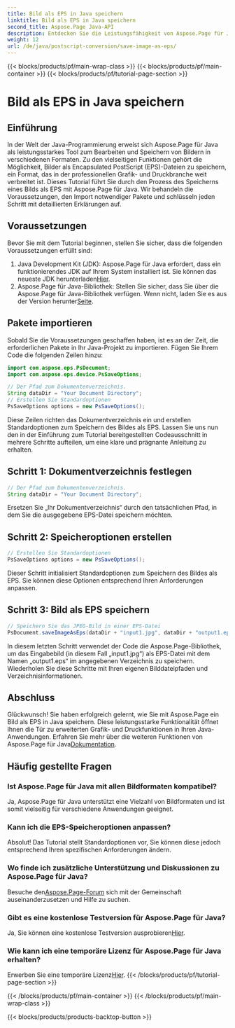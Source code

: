 ```yaml
---
title: Bild als EPS in Java speichern
linktitle: Bild als EPS in Java speichern
second_title: Aspose.Page Java-API
description: Entdecken Sie die Leistungsfähigkeit von Aspose.Page für Java beim mühelosen Speichern von Bildern als EPS. Steigern Sie Ihre Grafik- und Druckfunktionen mit dieser vielseitigen Java-Bibliothek.
weight: 12
url: /de/java/postscript-conversion/save-image-as-eps/
---
```


{{< blocks/products/pf/main-wrap-class >}}
{{< blocks/products/pf/main-container >}}
{{< blocks/products/pf/tutorial-page-section >}}

# Bild als EPS in Java speichern

## Einführung
In der Welt der Java-Programmierung erweist sich Aspose.Page für Java als leistungsstarkes Tool zum Bearbeiten und Speichern von Bildern in verschiedenen Formaten. Zu den vielseitigen Funktionen gehört die Möglichkeit, Bilder als Encapsulated PostScript (EPS)-Dateien zu speichern, ein Format, das in der professionellen Grafik- und Druckbranche weit verbreitet ist.
Dieses Tutorial führt Sie durch den Prozess des Speicherns eines Bilds als EPS mit Aspose.Page für Java. Wir behandeln die Voraussetzungen, den Import notwendiger Pakete und schlüsseln jeden Schritt mit detaillierten Erklärungen auf.
## Voraussetzungen
Bevor Sie mit dem Tutorial beginnen, stellen Sie sicher, dass die folgenden Voraussetzungen erfüllt sind:
1.  Java Development Kit (JDK): Aspose.Page für Java erfordert, dass ein funktionierendes JDK auf Ihrem System installiert ist. Sie können das neueste JDK herunterladen[Hier](https://www.oracle.com/java/technologies/javase-downloads.html).
2.  Aspose.Page für Java-Bibliothek: Stellen Sie sicher, dass Sie über die Aspose.Page für Java-Bibliothek verfügen. Wenn nicht, laden Sie es aus der Version herunter[Seite](https://releases.aspose.com/page/java/).
## Pakete importieren
Sobald Sie die Voraussetzungen geschaffen haben, ist es an der Zeit, die erforderlichen Pakete in Ihr Java-Projekt zu importieren. Fügen Sie Ihrem Code die folgenden Zeilen hinzu:
```java
import com.aspose.eps.PsDocument;
import com.aspose.eps.device.PsSaveOptions;

// Der Pfad zum Dokumentenverzeichnis.
String dataDir = "Your Document Directory";
// Erstellen Sie Standardoptionen
PsSaveOptions options = new PsSaveOptions();
```
Diese Zeilen richten das Dokumentverzeichnis ein und erstellen Standardoptionen zum Speichern des Bildes als EPS.
Lassen Sie uns nun den in der Einführung zum Tutorial bereitgestellten Codeausschnitt in mehrere Schritte aufteilen, um eine klare und prägnante Anleitung zu erhalten.
## Schritt 1: Dokumentverzeichnis festlegen
```java
// Der Pfad zum Dokumentenverzeichnis.
String dataDir = "Your Document Directory";
```
Ersetzen Sie „Ihr Dokumentverzeichnis“ durch den tatsächlichen Pfad, in dem Sie die ausgegebene EPS-Datei speichern möchten.
## Schritt 2: Speicheroptionen erstellen
```java
// Erstellen Sie Standardoptionen
PsSaveOptions options = new PsSaveOptions();
```
Dieser Schritt initialisiert Standardoptionen zum Speichern des Bildes als EPS. Sie können diese Optionen entsprechend Ihren Anforderungen anpassen.
## Schritt 3: Bild als EPS speichern
```java
// Speichern Sie das JPEG-Bild in einer EPS-Datei
PsDocument.saveImageAsEps(dataDir + "input1.jpg", dataDir + "output1.eps", options);
```
In diesem letzten Schritt verwendet der Code die Aspose.Page-Bibliothek, um das Eingabebild (in diesem Fall „input1.jpg“) als EPS-Datei mit dem Namen „output1.eps“ im angegebenen Verzeichnis zu speichern.
Wiederholen Sie diese Schritte mit Ihren eigenen Bilddateipfaden und Verzeichnisinformationen.
## Abschluss
Glückwunsch! Sie haben erfolgreich gelernt, wie Sie mit Aspose.Page ein Bild als EPS in Java speichern. Diese leistungsstarke Funktionalität öffnet Ihnen die Tür zu erweiterten Grafik- und Druckfunktionen in Ihren Java-Anwendungen.
 Erfahren Sie mehr über die weiteren Funktionen von Aspose.Page für Java[Dokumentation](https://reference.aspose.com/page/java/).
## Häufig gestellte Fragen
### Ist Aspose.Page für Java mit allen Bildformaten kompatibel?
Ja, Aspose.Page für Java unterstützt eine Vielzahl von Bildformaten und ist somit vielseitig für verschiedene Anwendungen geeignet.
### Kann ich die EPS-Speicheroptionen anpassen?
Absolut! Das Tutorial stellt Standardoptionen vor, Sie können diese jedoch entsprechend Ihren spezifischen Anforderungen ändern.
### Wo finde ich zusätzliche Unterstützung und Diskussionen zu Aspose.Page für Java?
 Besuche den[Aspose.Page-Forum](https://forum.aspose.com/c/page/39) sich mit der Gemeinschaft auseinanderzusetzen und Hilfe zu suchen.
### Gibt es eine kostenlose Testversion für Aspose.Page für Java?
 Ja, Sie können eine kostenlose Testversion ausprobieren[Hier](https://releases.aspose.com/).
### Wie kann ich eine temporäre Lizenz für Aspose.Page für Java erhalten?
 Erwerben Sie eine temporäre Lizenz[Hier](https://purchase.aspose.com/temporary-license/).
{{< /blocks/products/pf/tutorial-page-section >}}

{{< /blocks/products/pf/main-container >}}
{{< /blocks/products/pf/main-wrap-class >}}

{{< blocks/products/products-backtop-button >}}
